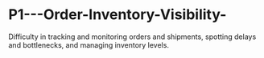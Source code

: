 # P1---Order-Inventory-Visibility-
Difficulty in tracking and monitoring orders and shipments, spotting delays and  bottlenecks, and managing inventory levels.
